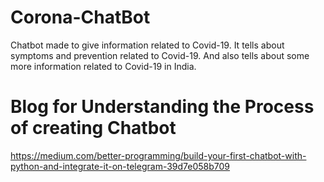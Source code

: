 # Corona-ChatBot
Chatbot made to give information related to Covid-19. It tells about symptoms and prevention related to Covid-19. And also tells about some more information related to Covid-19 in India.

# Blog for Understanding the Process of creating Chatbot
https://medium.com/better-programming/build-your-first-chatbot-with-python-and-integrate-it-on-telegram-39d7e058b709
